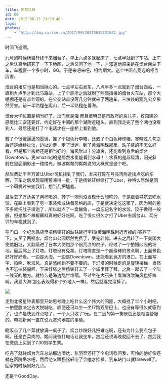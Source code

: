 ```yaml
---
title: 捌月玖日
id: 66
date: 2017-08-15 23:20:48
tags:
photos:
    - "http://img.cyrise.cn/2017/08/20170815231942.jpg"
---
```



时间飞逝啊。

九号的时候杨铭轩终于来烟台了。早上六点多就起床了，七点半就到了车站。上车之后认真地研究了一下下地图，之后又问了他一下，才知道他原来是在烟台南站下车，车程要一个多小时，GG。于是来吧来吧，相约烟大。这个中间点我选的相当厉害。

烟台的堵车也是相当揪心的。七点半左右发车，八点半多一点就到了烟台西站，一直到九点半才到北马路站。上了个厕所之后就到了熙熙攘攘的烟台火车站，那个大棚棚还是有点壮观的。在公交站点没等几分钟就来了两趟车，三块钱的观光公交果然厉害。前一半路程在爬山，后一半路程在看海。

烟台大学位置是相当好了，出门就是海 而且很明显是市政府的亲儿子，校园建的感觉比江安还要好。约定好在中间的那个湖附近碰头，直到我走完了整个湖也没看到人，最后还是打了个电话才在一座桥上看到他。

戴了个很傻逼逼的墨镜，推了个银色行李箱，还戴了个白色棒球帽。寒暄过几句之后还是继续扯淡，边扯边走，走了很远，到了黄海明珠那里。珠子建的不怎么好看，但是那个栈桥还是相当好的。海风吹过十分凉爽，还能看到身后的烟台Downtown。更amazing的是居然水里能看到水母！！水真的是超级清，阳光斜射在里面倒影出一缕缕光，微波粼粼的粼粼说的大概就是这个吧。

然后费劲千辛万苦让Uber司机找到了我们，本来打算在月亮湾附近找点吃的东西，下车之后发现周围荒凉得一批，于是杨铭轩继续打了Uber，神特么居然是同一个司机过来接我们，想当几把尴尬。

最后去了万达买了两杯喝的，转了一圈也没发现什么想吃的，于是跟着导航去吃水饺。在路上看到了另一家装修成快餐风格的店，于是就决定吃这家了。因为喝的差不多就把肚子填饱了，所以就点了一盘鲅鱼，一盘忘记名字的水饺。饺子做得一般般，但是那个辣椒蘸料真的好好吃啊。吃了很久很久才打了Uber去烟台山，两分钟的车程就到了。

在门口一个纪念品店里把杨铭轩的缺轱辘行李箱(黄海明珠附近弄掉的)寄存了一下，又买了两瓶水。烟台山公园居然免费了，受宠若惊。进去之后转了一下美国大使馆旧址，又翻墙进了日本大使馆那个很荒凉的院子，经过了一个拍婚纱照的场地，最后爬上了灯塔。灯塔没有免票。灯塔简直是一个超级棒的景点啊，上面景色好好好好看。一边是大海，一边是Downtown，还能看到远方的港口。在上面写字、拍照、吹海风，真是悠闲到不要不要的。下灯塔的时候走的是旋转楼梯，当然也不忘拍装逼照。下来灯塔之后杨铭轩去了一个庙里拜了拜，之后一起去了一个叫一线天的地方。就特么是海边乱世堆啊。不过坐在大石头上看海浪吹海风也好棒啊。我爱大海(怎么表现得和个外地人一样)。然后就逛完溜掉了。

![](http://img.cyrise.cn/2017/08/20170815231942.jpg)

走到北极星钟表那里开始思考晚上吃什么这个伟大的问题，大概找了半个小时吧，一拍屁股决定去大悦城吃。顺便还可以坐一坐17路双层巴士。也没有等很久就等到了，也许是快到终点站了，一个人只收了1元。在二层的第一排景色还是相当舒服的。电视新闻一直在说九寨沟地震的事情。

晚饭点了几个菜就放满一桌子了，烟台炒粉好几把难吃啊，还有为什么要点包子啊，还是白菜肉的。期间我爸打电话让我坐车，然后还说再晚就回不去了。然后我在微信上买到了7.30的学生票。

吃完了就往烟台汽车总站那边溜达，张羽羿还打了个电话慰问我，可怜的他好像还躺在医院吊水吧，然后他又跟杨铭轩唠了会嗑才挂掉。到车站门口就farewell了。回家的时候刚好九点。

还是个GoodDay。

